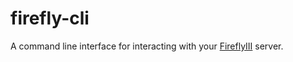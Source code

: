 # firefly-cli
A command line interface for interacting with your [FireflyIII](https://www.firefly-iii.org/) server.
